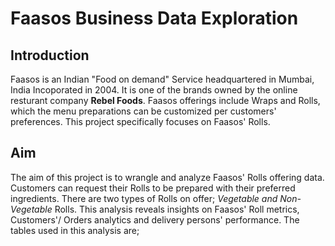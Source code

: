 # Faasos Business Data Exploration

## Introduction 

Faasos is an Indian "Food on demand" Service headquartered in Mumbai, India Incoporated in 2004. It is one of the brands owned by the online resturant company **Rebel Foods**.
Faasos offerings include Wraps and Rolls, which the menu preparations can be customized per customers' preferences. This project specifically focuses on Faasos' Rolls.

## Aim

The aim of this project is to wrangle and analyze Faasos' Rolls offering data. Customers can request their Rolls to be prepared with their preferred ingredients. There are two types of Rolls on offer; *Vegetable and Non-Vegetable* Rolls.
This analysis reveals insights on Faasos' Roll metrics, Customers'/ Orders analytics and delivery persons' performance. The tables used in this analysis are;
